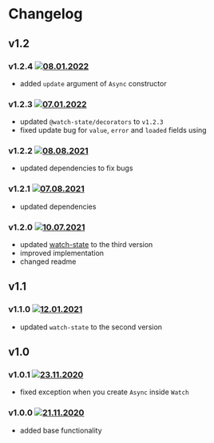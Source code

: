 # Changelog

## v1.2

### v1.2.4 [![08.01.2022](https://img.shields.io/date/1641642267)](https://github.com/d8corp/watch-state-async/tree/v1.2.4)
- added `update` argument of `Async` constructor

### v1.2.3 [![07.01.2022](https://img.shields.io/date/1641558987)](https://github.com/d8corp/watch-state-async/tree/v1.2.3)
- updated `@watch-state/decorators` to `v1.2.3`
- fixed update bug for `value`, `error` and `loaded` fields using

### v1.2.2 [![08.08.2021](https://img.shields.io/date/1628446177)](https://github.com/d8corp/watch-state-async/tree/v1.2.2)
- updated dependencies to fix bugs

### v1.2.1 [![07.08.2021](https://img.shields.io/date/1628369157)](https://github.com/d8corp/watch-state-async/tree/v1.2.1)
- updated dependencies

### v1.2.0 [![10.07.2021](https://img.shields.io/date/1625945309)](https://github.com/d8corp/watch-state-async/tree/v1.2.0)
- updated [watch-state](https://www.npmjs.com/package/watch-state) to the third version
- improved implementation
- changed readme

## v1.1

### v1.1.0 [![12.01.2021](https://img.shields.io/date/1610475954)](https://github.com/d8corp/watch-state-async/tree/v1.1.0)
- updated `watch-state` to the second version

## v1.0

### v1.0.1 [![23.11.2020](https://img.shields.io/date/1606154855)](https://github.com/d8corp/watch-state-async/tree/v1.0.1)
- fixed exception when you create `Async` inside `Watch`

### v1.0.0 [![21.11.2020](https://img.shields.io/date/1605974991)](https://github.com/d8corp/watch-state-async/tree/v1.0.0)
- added base functionality
